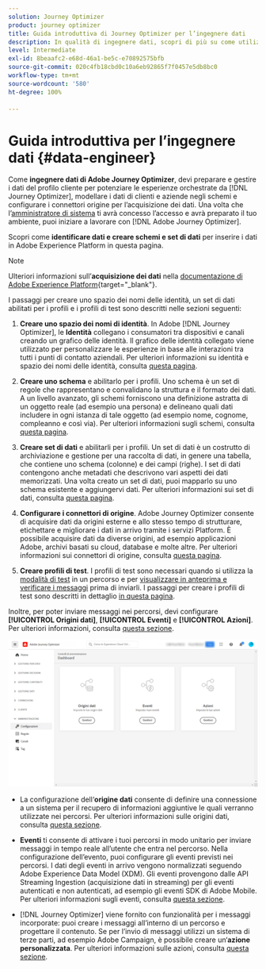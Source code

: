 ```yaml
---
solution: Journey Optimizer
product: journey optimizer
title: Guida introduttiva di Journey Optimizer per l’ingegnere dati
description: In qualità di ingegnere dati, scopri di più su come utilizzare Journey Optimizer
level: Intermediate
exl-id: 8beaafc2-e68d-46a1-be5c-e70892575bfb
source-git-commit: 020c4fb18cbd0c10a6eb92865f7f0457e5db8bc0
workflow-type: tm+mt
source-wordcount: '580'
ht-degree: 100%

---
```


# Guida introduttiva per l’ingegnere dati {#data-engineer}

Come **ingegnere dati di Adobe Journey Optimizer**, devi preparare e gestire i dati del profilo cliente per potenziare le esperienze orchestrate da [!DNL Journey Optimizer], modellare i dati di clienti e aziende negli schemi e configurare i connettori origine per l’acquisizione dei dati. Una volta che l’[amministratore di sistema](administrator.md) ti avrà concesso l’accesso e avrà preparato il tuo ambiente, puoi iniziare a lavorare con [!DNL Adobe Journey Optimizer].


Scopri come **identificare dati e creare schemi e set di dati** per inserire i dati in Adobe Experience Platform in questa pagina.

>[!NOTE]
>
>Ulteriori informazioni sull’**acquisizione dei dati** nella [documentazione di Adobe Experience Platform](https://experienceleague.adobe.com/docs/experience-platform/ingestion/home.html?lang=it){target=&quot;_blank&quot;}.

I passaggi per creare uno spazio dei nomi delle identità, un set di dati abilitati per i profili e i profili di test sono descritti nelle sezioni seguenti:

1. **Creare uno spazio dei nomi di identità**. In Adobe [!DNL Journey Optimizer], le **Identità** collegano i consumatori tra dispositivi e canali creando un grafico delle identità. Il grafico delle identità collegato viene utilizzato per personalizzare le esperienze in base alle interazioni tra tutti i punti di contatto aziendali.  Per ulteriori informazioni su identità e spazio dei nomi delle identità, consulta [questa pagina](../../segment/get-started-identity.md).

1. **Creare uno schema** e abilitarlo per i profili. Uno schema è un set di regole che rappresentano e convalidano la struttura e il formato dei dati. A un livello avanzato, gli schemi forniscono una definizione astratta di un oggetto reale (ad esempio una persona) e delineano quali dati includere in ogni istanza di tale oggetto (ad esempio nome, cognome, compleanno e così via).  Per ulteriori informazioni sugli schemi, consulta [questa pagina](../../data/get-started-schemas.md).

1. **Creare set di dati** e abilitarli per i profili. Un set di dati è un costrutto di archiviazione e gestione per una raccolta di dati, in genere una tabella, che contiene uno schema (colonne) e dei campi (righe). I set di dati contengono anche metadati che descrivono vari aspetti dei dati memorizzati. Una volta creato un set di dati, puoi mapparlo su uno schema esistente e aggiungervi dati. Per ulteriori informazioni sui set di dati, consulta [questa pagina](../../data/get-started-datasets.md).

1. **Configurare i connettori di origine**. Adobe Journey Optimizer consente di acquisire dati da origini esterne e allo stesso tempo di strutturare, etichettare e migliorare i dati in arrivo tramite i servizi Platform. È possibile acquisire dati da diverse origini, ad esempio applicazioni Adobe, archivi basati su cloud, database e molte altre. Per ulteriori informazioni sui connettori di origine, consulta [questa pagina](../get-started-sources.md).

1. **Creare profili di test**. I profili di test sono necessari quando si utilizza la [modalità di test](../../building-journeys/testing-the-journey.md) in un percorso e per [visualizzare in anteprima e verificare i messaggi](../../email/preview.md) prima di inviarli. I passaggi per creare i profili di test sono descritti in dettaglio [in questa pagina](../../segment/creating-test-profiles.md).


Inoltre, per poter inviare messaggi nei percorsi, devi configurare **[!UICONTROL Origini dati]**, **[!UICONTROL Eventi]** e **[!UICONTROL Azioni]**. Per ulteriori informazioni, consulta [questa sezione](../../configuration/about-data-sources-events-actions.md).

![](../assets/admin-menu.png)

* La configurazione dell‘**origine dati** consente di definire una connessione a un sistema per il recupero di informazioni aggiuntive le quali verranno utilizzate nei percorsi. Per ulteriori informazioni sulle origini dati, consulta [questa sezione](../../datasource/about-data-sources.md).

* **Eventi** ti consente di attivare i tuoi percorsi in modo unitario per inviare messaggi in tempo reale all’utente che entra nel percorso. Nella configurazione dell’evento, puoi configurare gli eventi previsti nei percorsi. I dati degli eventi in arrivo vengono normalizzati seguendo Adobe Experience Data Model (XDM). Gli eventi provengono dalle API Streaming Ingestion (acquisizione dati in streaming) per gli eventi autenticati e non autenticati, ad esempio gli eventi SDK di Adobe Mobile. Per ulteriori informazioni sugli eventi, consulta [questa sezione](../../event/about-events.md).

* [!DNL Journey Optimizer] viene fornito con funzionalità per i messaggi incorporate: puoi creare i messaggi all’interno di un percorso e progettare il contenuto. Se per l’invio di messaggi utilizzi un sistema di terze parti, ad esempio Adobe Campaign, è possibile creare un‘**azione personalizzata**. Per ulteriori informazioni sulle azioni, consulta [questa sezione](../../action/action.md).
